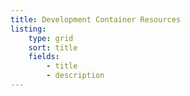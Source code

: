 ```yaml
---
title: Development Container Resources
listing:
    type: grid
    sort: title
    fields:
        - title
        - description
---
```

